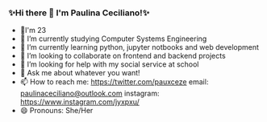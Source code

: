 ### ✨Hi there 👋 I'm Paulina Ceciliano!✨

- 🤗I'm 23 
- 🔭 I’m currently studying Computer Systems Engineering
- 🌱 I’m currently learning python, jupyter notbooks and web development 
- 👯 I’m looking to collaborate on frontend and backend projects
- 🤔 I’m looking for help with my social service at school
- 💬 Ask me about whatever you want!
- 📫 How to reach me: https://twitter.com/pauxceze email: paulinaceciliano@outlook.com instagram: https://www.instagram.com/jyxpxu/
- 😄 Pronouns: She/Her

